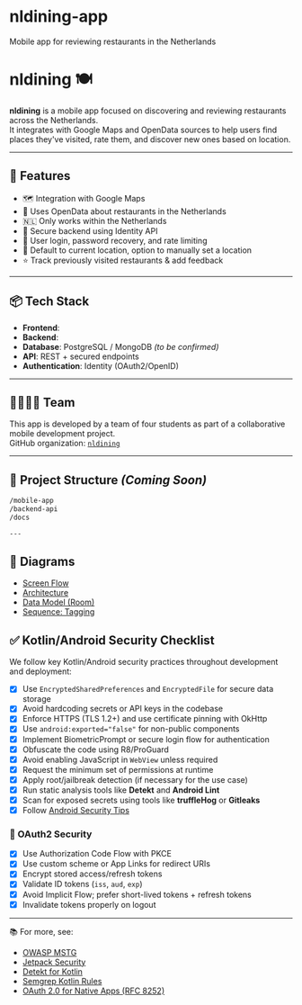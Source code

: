 # nldining-app
Mobile app for reviewing restaurants in the Netherlands

# nldining 🍽️

**nldining** is a mobile app focused on discovering and reviewing restaurants across the Netherlands.  
It integrates with Google Maps and OpenData sources to help users find places they've visited, rate them, and discover new ones based on location.

---

## 🚀 Features

- 🗺️ Integration with Google Maps
- 🧾 Uses OpenData about restaurants in the Netherlands
- 🇳🇱 Only works within the Netherlands
- 🔐 Secure backend using Identity API
- 🧑 User login, password recovery, and rate limiting
- 📍 Default to current location, option to manually set a location
- ⭐ Track previously visited restaurants & add feedback

---

## 📦 Tech Stack

- **Frontend**: 
- **Backend**: 
- **Database**: PostgreSQL / MongoDB *(to be confirmed)*
- **API**: REST + secured endpoints
- **Authentication**: Identity (OAuth2/OpenID)

---

## 👨‍👩‍👧‍👦 Team

This app is developed by a team of four students as part of a collaborative mobile development project.  
GitHub organization: [`nldining`](https://github.com/nldining)

---

## 📂 Project Structure *(Coming Soon)*

```bash
/mobile-app
/backend-api
/docs

---
```
## 🧩 Diagrams

- [Screen Flow](diagrams/flow-screen.md)
- [Architecture](diagrams/architecture.md)
- [Data Model (Room)](diagrams/data-model.md)
- [Sequence: Tagging](diagrams/tag-sequence.md)


## ✅ Kotlin/Android Security Checklist

We follow key Kotlin/Android security practices throughout development and deployment:

- [x] Use `EncryptedSharedPreferences` and `EncryptedFile` for secure data storage
- [x] Avoid hardcoding secrets or API keys in the codebase
- [x] Enforce HTTPS (TLS 1.2+) and use certificate pinning with OkHttp
- [x] Use `android:exported="false"` for non-public components
- [x] Implement BiometricPrompt or secure login flow for authentication
- [x] Obfuscate the code using R8/ProGuard
- [x] Avoid enabling JavaScript in `WebView` unless required
- [x] Request the minimum set of permissions at runtime
- [x] Apply root/jailbreak detection (if necessary for the use case)
- [x] Run static analysis tools like **Detekt** and **Android Lint**
- [x] Scan for exposed secrets using tools like **truffleHog** or **Gitleaks**
- [x] Follow [Android Security Tips](https://developer.android.com/privacy-and-security/security-tips)

### 🔐 OAuth2 Security

- [x] Use Authorization Code Flow with PKCE
- [x] Use custom scheme or App Links for redirect URIs
- [x] Encrypt stored access/refresh tokens
- [x] Validate ID tokens (`iss`, `aud`, `exp`)
- [x] Avoid Implicit Flow; prefer short-lived tokens + refresh tokens
- [x] Invalidate tokens properly on logout

---

📚 For more, see:
- [OWASP MSTG](https://owasp.org/www-project-mobile-security-testing-guide/)
- [Jetpack Security](https://developer.android.com/topic/security/data)
- [Detekt for Kotlin](https://detekt.dev/)
- [Semgrep Kotlin Rules](https://semgrep.dev/r?q=kotlin)
- [OAuth 2.0 for Native Apps (RFC 8252)](https://datatracker.ietf.org/doc/html/rfc8252)
